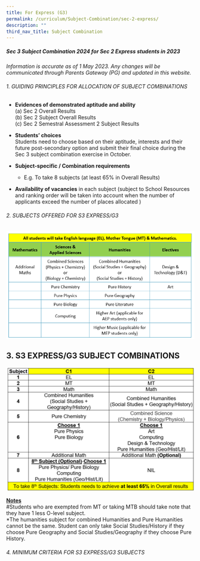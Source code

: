 ```yaml
---
title: For Express (G3)
permalink: /curriculum/Subject-Combination/sec-2-express/
description: ""
third_nav_title: Subject Combination
---
```

##### Sec 3 Subject Combination 2024 for Sec 2 Express students in 2023

*Information is accurate as of 1 May 2023. Any changes will be communicated through Parents Gateway (PG) and updated in this website.*

###### 1\. GUIDING PRINCIPLES FOR ALLOCATION OF SUBJECT COMBINATIONS

* **Evidences of demonstrated aptitude and ability**   
        (a) Sec 2 Overall Results      
        (b) Sec 2 Subject Overall Results    
        (c) Sec 2 Semestral Assessment 2 Subject Results
				
* **Students’ choices**    
Students need to choose based on their aptitude, interests and their future post-secondary option and submit their final choice during the Sec 3 subject combination exercise in October.
* **Subject-specific / Combination requirements**   
	* E.g. To take 8 subjects
		(at least 65% in Overall Results)

* **Availability of vacancies** in each subject (subject to School Resources and ranking order will be taken into account when the number of applicants exceed the number of places allocated ) 

###### 2\. SUBJECTS OFFERED FOR S3 EXPRESS/G3

![S3 Exp Subjects](/images/S3%20Express%20Subjects%202023.png)

## 3\. S3 EXPRESS/G3 SUBJECT COMBINATIONS 
![](/images/s3%20g3%20subject%20combi.png)

<strong><u>Notes</u></strong>      
#Students who are exempted from MT or taking MTB should take note that they have 1 less O-level subject.       
*The humanities subject for combined Humanities and Pure Humanities cannot be the same. Student can only take Social Studies/History if they choose Pure Geography and Social Studies/Geography if they choose Pure History.

###### 4\. MINIMUM CRITERIA FOR S3 EXPRESS/G3 SUBJECTS